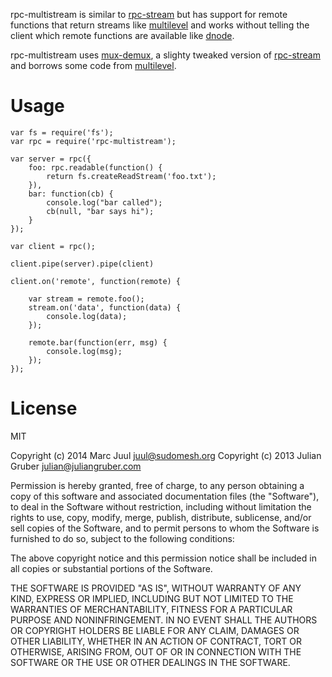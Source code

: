 
rpc-multistream is similar to [rpc-stream](https://github.com/dominictarr/rpc-stream) but has support for remote functions that return streams like [multilevel](https://github.com/juliangruber/multilevel) and works without telling the client which remote functions are available like [dnode](https://github.com/substack/dnode). 

rpc-multistream uses [mux-demux](https://github.com/dominictarr/mux-demux), a slighty tweaked version of [rpc-stream](https://github.com/juul/rpc-stream) and borrows some code from [multilevel](https://github.com/juliangruber/multilevel).


# Usage #

```
var fs = require('fs');
var rpc = require('rpc-multistream');

var server = rpc({
    foo: rpc.readable(function() {
        return fs.createReadStream('foo.txt');
    }),
    bar: function(cb) {
        console.log("bar called");
        cb(null, "bar says hi");
    }
});

var client = rpc();

client.pipe(server).pipe(client)

client.on('remote', function(remote) {

    var stream = remote.foo();
    stream.on('data', function(data) {
        console.log(data);
    });

    remote.bar(function(err, msg) {
        console.log(msg);
    });
});
```

# License #

MIT

Copyright (c) 2014 Marc Juul <juul@sudomesh.org>
Copyright (c) 2013 Julian Gruber <julian@juliangruber.com>

Permission is hereby granted, free of charge, to any person obtaining a copy of this software and associated documentation files (the "Software"), to deal in the Software without restriction, including without limitation the rights to use, copy, modify, merge, publish, distribute, sublicense, and/or sell copies of the Software, and to permit persons to whom the Software is furnished to do so, subject to the following conditions:

The above copyright notice and this permission notice shall be included in all copies or substantial portions of the Software.

THE SOFTWARE IS PROVIDED "AS IS", WITHOUT WARRANTY OF ANY KIND, EXPRESS OR IMPLIED, INCLUDING BUT NOT LIMITED TO THE WARRANTIES OF MERCHANTABILITY, FITNESS FOR A PARTICULAR PURPOSE AND NONINFRINGEMENT. IN NO EVENT SHALL THE AUTHORS OR COPYRIGHT HOLDERS BE LIABLE FOR ANY CLAIM, DAMAGES OR OTHER LIABILITY, WHETHER IN AN ACTION OF CONTRACT, TORT OR OTHERWISE, ARISING FROM, OUT OF OR IN CONNECTION WITH THE SOFTWARE OR THE USE OR OTHER DEALINGS IN THE SOFTWARE.
